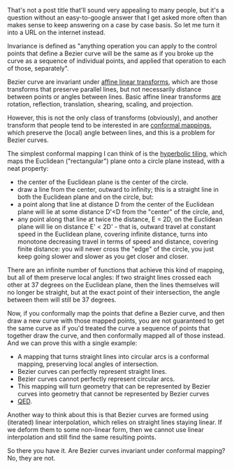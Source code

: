 That's not a post title that'll sound very appealing to many people, but it's a question without an easy-to-google answer that I get asked more often than makes sense to keep answering on a case by case basis. So let me turn it into a URL on the internet instead.

Invariance is defined as "anything operation you can apply to the control points that define a Bezier curve will be the same as if you broke up the curve as a  sequence of individual points, and applied that operation to each of those, separately".

Bezier curve are invariant under [affine linear transforms](https://en.wikipedia.org/wiki/Affine_transformation), which are those transforms that preserve parallel lines, but not necessarily distance between points or angles between lines. Basic affine linear transforms [are](https://en.wikipedia.org/wiki/Linear_map#Examples_of_linear_transformation_matrices) rotation, reflection, translation, shearing, scaling, and projection.

However, this is not the only class of transforms (obviously), and another transform that people tend to be interested in are [conformal mappings](https://en.wikipedia.org/wiki/Conformal_map), which preserve the (local) angle between lines, and this is a problem for Bezier curves.

The simplest conformal mapping I can think of is the [hyperbolic tiling](https://en.wikipedia.org/wiki/Uniform_tilings_in_hyperbolic_plane), which maps the Euclidean ("rectangular") plane onto a circle plane instead, with a neat property:

- the center of the Euclidean plane is the center of the circle.
- draw a line from the center, outward to infinity; this is a straight line in both the Euclidean plane and on the circle, but:
- a point along that line at distance D from the center of the Euclidean plane will lie at some distance D'<D from the "center" of the circle, and,
- any point along that line at twice the distance, E = 2D, on the Euclidean plane will lie on distance E' < 2D' - that is, outward travel at constant speed in the Euclidean plane, covering infinite distance, turns into monotone decreasing travel in terms of speed and distance, covering finite distance: you will never cross the "edge" of the circle, you just keep going slower and slower as you get closer and closer.

There are an infinite number of functions that achieve this kind of mapping, but all of them preserve local angles: If two straight lines crossed each other at 37 degrees on the Euclidean plane, then the lines themselves will no longer be straight, but at the exact point of their intersection, the angle between them will still be 37 degrees.

Now, if you conformally map  the points that define a Bezier curve, and then draw a new curve with those mapped points, you are not guaranteed to get the same curve as if you'd treated the curve a sequence of points that together draw the curve, and then conformally mapped all of those instead. And we can prove this with a single example:

- A mapping that turns straight lines into circular arcs is a conformal mapping, preserving local angles of intersection.
- Bezier curves can perfectly represent straight lines.
- Bezier curves cannot perfectly represent circular arcs.
- This mapping will turn geometry that can be represented by Bezier curves into geometry that cannot be represented by Bezier curves
- [QED](https://en.wikipedia.org/wiki/Q.E.D.).

Another way to think about this is that Bezier curves are formed using (iterated) linear interpolation, which relies on straight lines staying linear. If we deform them to some non-linear form, then we cannot use linear interpolation and still find the same resulting points.

So there you have it. Are Bezier curves invariant under conformal mapping? No, they are not.
